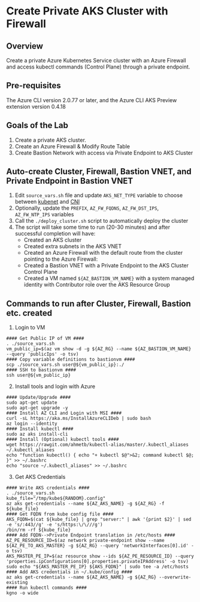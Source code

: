 # Create Private AKS Cluster with Firewall
## Overview

Create a private Azure Kubernetes Service cluster with an Azure Firewall and access kubectl commands (Control Plane) through a private endpoint.

## Pre-requisites
The Azure CLI version 2.0.77 or later, and the Azure CLI AKS Preview extension version 0.4.18

## Goals of the Lab
1. Create a private AKS cluster.
2. Create an Azure Firewall & Modify Route Table
3. Create Bastion Network with access via Private Endpoint to AKS Cluster

## Auto-create Cluster, Firewall, Bastion VNET, and Private Endpoint in Bastion VNET
1. Edit ```source_vars.sh``` file and update ```AKS_NET_TYPE``` variable to choose between [kubenet](https://docs.microsoft.com/en-us/azure/aks/concepts-network#kubenet-basic-networking) and [CNI](https://docs.microsoft.com/en-us/azure/aks/concepts-network#azure-cni-advanced-networking)
2. Optionally, update the ```PREFIX```, ```AZ_FW_FQDNS```, ```AZ_FW_DST_IPS```, ```AZ_FW_NTP_IPS``` variables
3. Call the ```./deploy_cluster.sh``` script to automatically deploy the cluster
4. The script will take some time to run (20-30 minutes) and after successful completion will have:
   * Created an AKS cluster
   * Created extra subnets in the AKS VNET
   * Created an Azure Firewall with the default route from the cluster pointing to the Azure Firewall:
   * Created a Bastion VNET with a Private Endpoint to the AKS Cluster Control Plane
   * Created a VM named ```${AZ_BASTION_VM_NAME}``` with a system managed identity with Contributor role over the AKS Resource Group


## Commands to run after Cluster, Firewall, Bastion etc. created
1. Login to VM
```
#### Get Public IP of VM ####
. ./source_vars.sh
vm_public_ip=$(az vm show -d -g ${AZ_RG} --name ${AZ_BASTION_VM_NAME} --query 'publicIps' -o tsv)
#### Copy variable definitions to bastionvm ####
scp ./source_vars.sh user@${vm_public_ip}:./
#### SSH to bastionvm ####
ssh user@${vm_public_ip}
```

2. Install tools and login with Azure
```
#### Update/Upgrade ####
sudo apt-get update
sudo apt-get upgrade -y
#### Install AZ CLI and Login with MSI ####
curl -sL https://aka.ms/InstallAzureCLIDeb | sudo bash
az login --identity
#### Install kubectl ####
sudo az aks install-cli
#### Install (Optional) kubectl tools ####
wget https://rawgit.com/ahmetb/kubectl-alias/master/.kubectl_aliases ~/.kubectl_aliases
echo "function kubectl() { echo "+ kubectl $@">&2; command kubectl $@; }" >> ~/.bashrc
echo "source ~/.kubectl_aliases" >> ~/.bashrc
```

3. Get AKS Credentials
```
#### Write AKS credentials ####
. ./source_vars.sh
kube_file="/tmp/kube${RANDOM}.config"
az aks get-credentials --name ${AZ_AKS_NAME} -g ${AZ_RG} -f ${kube_file}
#### Get FQDN from kube config file ####
AKS_FQDN=$(cat ${kube_file} | grep "server:" | awk '{print $2}' | sed -e 's/:443//g' -e 's/https:\/\///g')
/bin/rm -rf ${kube_file}
#### Add FQDN-->Private Endpoint translation in /etc/hosts ####
AZ_PE_RESOURCE_ID=$(az network private-endpoint show --name ${AZ_PE_TO_AKS_MASTER} -g ${AZ_RG} --query 'networkInterfaces[0].id' -o tsv)
AKS_MASTER_PE_IP=$(az resource show --ids ${AZ_PE_RESOURCE_ID} --query 'properties.ipConfigurations[0].properties.privateIPAddress' -o tsv)
sudo echo "${AKS_MASTER_PE_IP} ${AKS_FQDN}" | sudo tee -a /etc/hosts
#### Add AKS credentials in ~/.kube/config ####
az aks get-credentials --name ${AZ_AKS_NAME} -g ${AZ_RG} --overwrite-existing
#### Run kubectl commands ####
kgno -o wide
```
